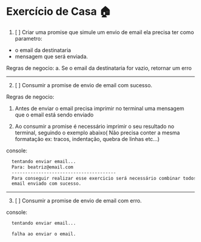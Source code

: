 # Exercício de Casa 🏠 

1. [ ] Criar uma promise que simule um envio de email ela precisa ter como parametro: 
  - o email da destinataria
  - mensagem que será enviada.

 Regras de negocio:
  a. Se o email da destinataria for vazio, retornar um erro

---

2. [ ] Consumir a promise  de envio de email com sucesso.

Regras de negocio:

1. Antes de enviar o email precisa imprimir no terminal uma mensagem que o email está sendo enviado

2. Ao consumir a promise é necessário imprimir o seu resultado no terminal, seguindo o exemplo abaixo( Não precisa conter a mesma formatação ex: tracos, indentação, quebra de linhas etc...)

console:
```bash
  tentando enviar email...
  Para: beatriz@email.com
  ---------------------------------------
  Para conseguir realizar esse exercicio será necessário combinar todos os conhecimentos adquiridos em aula... 
  email enviado com sucesso.
```

---

3. [ ] Consumir a promise de envio de email com erro.

console:
```bash
  tentando enviar email...

  falha ao enviar o email.
```
